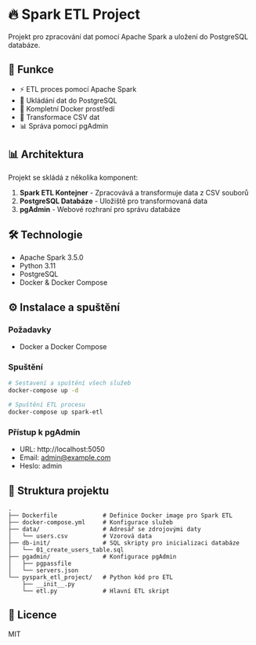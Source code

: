# 🔥 Spark ETL Project

Projekt pro zpracování dat pomocí Apache Spark a uložení do PostgreSQL databáze.

## 🚀 Funkce

- ⚡ ETL proces pomocí Apache Spark
- 🐘 Ukládání dat do PostgreSQL
- 🐳 Kompletní Docker prostředí
- 🧮 Transformace CSV dat
- 📊 Správa pomocí pgAdmin

## 📊 Architektura

Projekt se skládá z několika komponent:

1. **Spark ETL Kontejner** - Zpracovává a transformuje data z CSV souborů
2. **PostgreSQL Databáze** - Uložiště pro transformovaná data
3. **pgAdmin** - Webové rozhraní pro správu databáze

## 🛠️ Technologie

- Apache Spark 3.5.0
- Python 3.11
- PostgreSQL
- Docker & Docker Compose

## ⚙️ Instalace a spuštění

### Požadavky
- Docker a Docker Compose

### Spuštění

```bash
# Sestavení a spuštění všech služeb
docker-compose up -d

# Spuštění ETL procesu
docker-compose up spark-etl
```

### Přístup k pgAdmin

- URL: http://localhost:5050
- Email: admin@example.com
- Heslo: admin

## 📁 Struktura projektu

```
.
├── Dockerfile             # Definice Docker image pro Spark ETL
├── docker-compose.yml     # Konfigurace služeb
├── data/                  # Adresář se zdrojovými daty
│   └── users.csv          # Vzorová data
├── db-init/               # SQL skripty pro inicializaci databáze
│   └── 01_create_users_table.sql
├── pgadmin/               # Konfigurace pgAdmin
│   ├── pgpassfile
│   └── servers.json
└── pyspark_etl_project/   # Python kód pro ETL
    ├── __init__.py
    └── etl.py             # Hlavní ETL skript
```

## 📝 Licence

MIT 